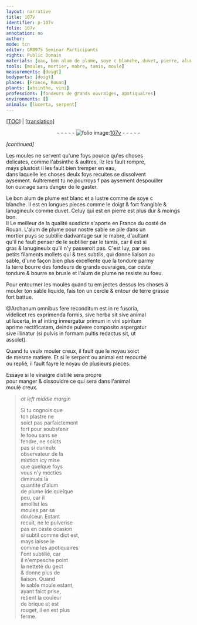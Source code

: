 ```yaml
---
layout: narrative
title: 107v
identifier: p-107v
folio: 107v
annotation: no
author:
mode: tcn
editor: GR8975 Seminar Participants
rights: Public Domain
materials: [eau, bon alum de plume, soye c blanche, duvet, pierre, alum de plume, mabre, tondure, terre bourre des fondeurs de grands ouvraiges, bourre, terre grasse, vini spiritum, vinaigre distillé, plastre, brique]
tools: [moules, mortier, mabre, tamis, moule]
measurements: [doigt]
bodyparts: [doigt]
places: [France, Rouan]
plants: [absinthe, vini]
professions: [fondeurs de grands ouvraiges, apotiquaires]
environments: []
animals: [lucerta, serpent]
---
```


 <p><a href="{{ site.baseurl }}/normalized/">[TOC]</a> | <a href="{{ site.baseurl }}/texts/p-107v_tl/" target="_blank">[translation]</a></p><div class="folio" align="center">- - - - - <a href="http://gallica.bnf.fr/ark:/12148/btv1b10500001g/f220.image" target="_blank"><img src="https://cu-mkp.github.io/2017-workshop-edition/assets/photo-icon.png" alt="folio image: " style="display:inline-block; margin-bottom:-3px;"/>107v</a> - - - - - </div>  
 
*[continued]*
  
Les <span class="tl">moules</span> ne servent qu'une foys pource qu'es choses<br/> delicates, co<span class="exp">mm</span>e l'<span class="pa">absinthe</span> & aultres, ilz les fault rompre,<br/> mays plustost il les fault bien tremper en <span class="m">eau</span>,<br/> dans laquelle les choses deulx foys recuites se dissolvent<br/> aysem<span class="exp">ent</span>. Aultrem<span class="exp">ent</span> tu ne pourroys <span class="del">f</span> pas aysem<span class="exp">ent</span> despouiller<br/> ton ouvrage sans danger de le gaster.
 
 Le <span class="m">bon alum de plume</span> est blanc et a lustre comme de <span class="m">soye <span class="del">c</span><br/> blanche</span>. Il est en longues pieces comme le <span class="ms"><span class="bp">doigt</span></span> & fort frangible &<br/> lanugineulx comme <span class="m">duvet</span>. Celuy qui est en <span class="m">pierre</span> est plus dur & moings bon.<br/> <span class="del">Il</span> Le meilleur de la qualité susdicte s'aporte en <span class="pl">France</span> du costé de<br/> <span class="pl">Rouan</span>. L'<span class="m">alum de plume</span> pour n<span class="exp">ost</span>re sable se pile dans un<br/> <span class="tl">mortier</span> puys se subtilie dadvantage sur le <span class="tl"><span class="m">mabre</span></span>, d'aulta<span class="exp">n</span>t<br/> qu'il ne fault penser de le subtilier par le <span class="tl">tamis</span>, car il est si<br/> gras & lanugineulx qu'il n'y passeroit pas. C'est luy, par ses<br/> petits filaments mollets <span class="del">qui</span> & tres subtils, qui donne liaison au<br/> sable, d'une façon bien plus excellente que la <span class="m">tondure</span> parmy<br/> la <span class="m">terre bourre des <span class="pro">fondeurs de grands ouvraiges</span></span>, car ceste<br/> <span class="m">tondure</span> & <span class="m">bourre</span> se brusle et l'<span class="m">alum de plume</span> <span class="del">ne</span> resiste au foeu.
 
Pour entourner les <span class="tl">moules</span> quand tu <span class="del">em</span> jectes dessus les choses à<br/> mouler ton sable liquide, fais <span class="del">ton</span> un cercle & entour de <span class="m">terre grasse</span><br/> fort battue.
 
@Archanum omnibus fere reconditum est in re fusoria,<br/> v<span class="exp">idelicet</span> res exprimenda formis, sive herba sit sive animal<br/> ut <span class="al">lucerta</span>, <span class="del">in</span> <span class="del">af</span> <span class="del">inting</span> inmergatur primum in <span class="m"><span class="pa">vini</span> spiritum</span><br/> aprime rectificatam, deinde pulvere composito aspergatur<br/> sive illinatur (si pulvis in formam pultis redactus sit, ut<br/> assolet<span class="sup">)</span>.
 
Quand tu veulx mouler creux, il fault que le noyau soict<br/> de mesme matiere. Et si le <span class="al">serpent</span> ou animal est recourbé<br/> ou replié, il fault fayre le noyau de plusieurs pieces.
 
Essaye si le <span class="m">vinaigre distillé</span> sera propre<br/> pour manger & dissouldre ce qui sera dans l'animal<br/> moulé creux.
 
> *at left middle margin*
> 
> 
>   Si tu cognois que<br/> ton <span class="m">plastre</span> ne<br/> soict pas parfaictem<span class="exp">ent</span><br/> fort pour soubstenir<br/> le foeu sans se<br/> fendre, ne soicts<br/> pas si curieulx<br/> observateur de la<br/> mixtion icy mise<br/> que quelque foys<br/> vous n'y <span class="del">mecties</span><br/> diminués la<br/> quantité d'<span class="m">alum<br/> de plume</span> <span class="del">l</span><span class="add">d</span>e quelque<br/> peu, car il<br/> amollist les<br/> <span class="tl">moules</span> par sa<br/> doulceur. Est<span class="exp">a</span>nt<br/> recuit, ne le pulverise<br/> pas en ceste ocasion<br/> si subtil co<span class="exp">mm</span>e dict est,<br/> mays laisse le<br/> co<span class="exp">mm</span>e les <span class="pro">apotiquaires</span><br/> l'ont subtilié, car<br/> il n'empesche point<br/> la netteté du gect<br/> & donne plus de<br/> liaison. Quand<br/> le <span class="del">sable</span> <span class="tl">moule</span> <span class="del">esta<span class="exp">n</span>t</span>,<br/> ayant faict prise,<br/> retient la couleur<br/> de <span class="m">brique</span> et est<br/> rouget, il en est plus<br/> ferme.
 
 